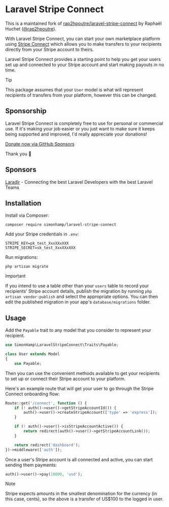 # Laravel Stripe Connect

This is a maintained fork of [rap2hpoutre/laravel-stripe-connect](https://github.com/rap2hpoutre/laravel-stripe-connect)
by Raphaël Huchet ([@rap2hpoutre](https://github.com/rap2hpoutre)).

With Laravel Stripe Connect, you can start your own marketplace platform using [Stripe Connect](https://stripe.com/connect)
which allows you to make transfers to your recipients directly from your Stripe account to theirs.

Laravel Stripe Connect provides a starting point to help you get your users set up and connected to your Stripe account
and start making payouts in no time.

> [!TIP]
> This package assumes that your `User` model is what will represent recipients of transfers from your platform,
> however this can be changed.

## Sponsorship
Laravel Stripe Connect is completely free to use for personal or commercial use. If it's making your job easier or you just want to
make sure it keeps being supported and improved, I'd really appreciate your donations!

[Donate now via GitHub Sponsors](https://github.com/sponsors/simonhamp)

Thank you 🙏

## Sponsors

[Laradir](https://laradir.com/?ref=laravel-stripe-connect-github) - Connecting the best Laravel Developers with the best Laravel Teams

## Installation

Install via Composer:

```
composer require simonhamp/laravel-stripe-connect
```

Add your Stripe credentials in `.env`:

```
STRIPE_KEY=pk_test_XxxXXxXXX
STRIPE_SECRET=sk_test_XxxXXxXXX
```

Run migrations:

```
php artisan migrate
```

> [!IMPORTANT]
> If you intend to use a table other than your `users` table to record your recipients' Stripe account
> details, publish the migration by running `php artisan vendor:publish` and select the appropriate
> options. You can then edit the published migration in your app's `database/migrations` folder.

## Usage
Add the `Payable` trait to any model that you consider to represent your recipient.
 
```php
use SimonHamp\LaravelStripeConnect\Traits\Payable;

class User extends Model
{
    use Payable;
```

Then you can use the convenient methods available to get your recipients to set up or connect their
Stripe account to your platform.

Here's an example route that will get your user to go through the Stripe Connect onboarding flow:

```php
Route::get('/connect', function () {
    if (! auth()->user()->getStripeAccountId()) {
        auth()->user()->createStripeAccount(['type' => 'express']);
    }

    if (! auth()->user()->isStripeAccountActive()) {
        return redirect(auth()->user()->getStripeAccountLink());
    }

    return redirect('dashboard');
})->middleware(['auth']);
```

Once a user's Stripe account is all connected and active, you can start sending them payments:

```php
auth()->user()->pay(10000, 'usd');
```

> [!NOTE]
> Stripe expects amounts in the smallest denomination for the currency (in this case, cents),
> so the above is a transfer of US$100 to the logged in user.
